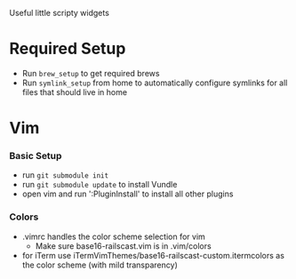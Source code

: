 Useful little scripty widgets

# Required Setup
- Run `brew_setup` to get required brews
- Run `symlink_setup` from home to automatically configure symlinks for all files that should live in home

# Vim
### Basic Setup
- run `git submodule init`
- run `git submodule update` to install Vundle
- open vim and run ':PluginInstall' to install all other plugins

### Colors
- .vimrc handles the color scheme selection for vim
  - Make sure base16-railscast.vim is in .vim/colors
- for iTerm use iTermVimThemes/base16-railscast-custom.itermcolors as the color scheme (with mild transparency)
